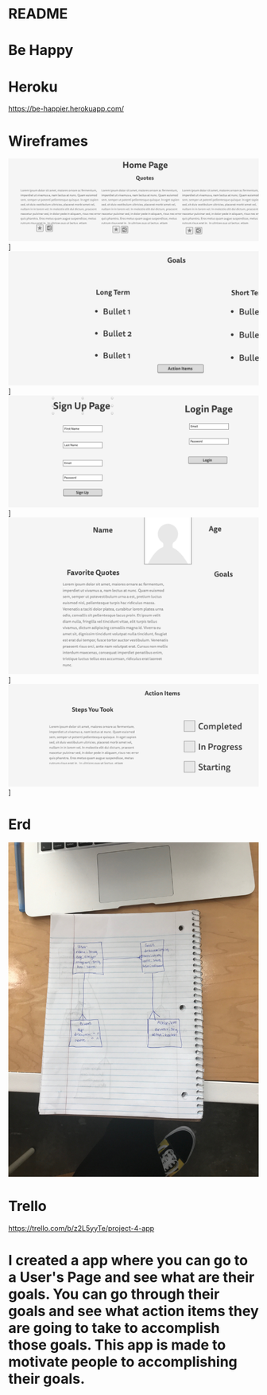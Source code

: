 # README

# Be Happy 

# Heroku
https://be-happier.herokuapp.com/

# Wireframes
![./images/Quotes.png](./images/Quotes.png)]
![./images/GoalPage.png](./images/GoalPage.png)]
![./images/SignUpPage.png](./images/SignUpPage.png)]
![./images/UserPage.png](./images/UserPage.png)]
![./images/ActionItem.png](./images/ActionItem.png)]


# Erd 
![./images/Erd.jpg](./images/Erd.jpg)

# Trello 
https://trello.com/b/z2L5yyTe/project-4-app

# I created a app where you can go to a User's Page and see what are their goals. You can go through their goals and see what action items they are going to take to accomplish those goals. This app is made to motivate people to accomplishing their goals. 


